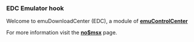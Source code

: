 ### EDC Emulator hook

Welcome to emuDownloadCenter (EDC), a module of [**emuControlCenter**](https://github.com/PhoenixInteractiveNL/emuControlCenter/wiki/)

For more information visit the [**no$msx**](https://github.com/PhoenixInteractiveNL/emuDownloadCenter/wiki/Emulator-nomsx#menu) page.
